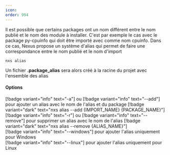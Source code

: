 ```yaml
---
icon: 
order: 994
---
```

Il est possible que certains packages ont un nom différent entre le nom publié et le nom des module à installer. 
C'est par exemple le cas avec le package py-cpuinfo qui doit être importé avec comme nom cpuinfo.
Dans ce cas, Nexus propose un système d'alias qui permet de faire une correspondance entre le nom publié et le nom d'import

```console
nxs alias
```

Un fichier **.package_alias** sera alors créé à la racine du projet avec l'ensemble des alias
<br>
#### Options

[!badge variant="info" text="-a"] ou [!badge variant="info" text="--add"] pour ajouter un alias avec le nom de l'alias et du package [!badge variant="dark" text="nxs alias --add \{IMPORT_NAME\} \{PACKAGE_NAME\}"]<br>
[!badge variant="info" text="-r"] ou [!badge variant="info" text="--remove"] pour supprimer un alias avec le nom de l'alias [!badge variant="dark" text="nxs alias --remove \{ALIAS_NAME\}"]<br>
[!badge variant="info" text="--windows"] pour ajouter l'alias uniquement pour Windows<br>
[!badge variant="info" text="--linux"] pour ajouter l'alias uniquement pour Linux<br>